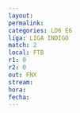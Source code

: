 ```yaml
---
layout: 
permalink: 
categories: LD6 E6
liga: LIGA INDIGO
match: 2
local: FTB
r1: 0
r2: 0
out: FNX
stream: 
hora: 
fecha:
---
```

